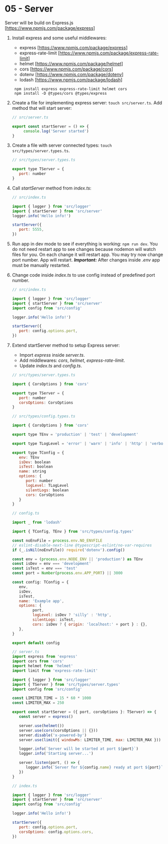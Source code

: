# 05 - Server

Server will be build on Express.js [https://www.npmjs.com/package/express]

1. Install express and some useful middlewares:
    - express [https://www.npmjs.com/package/express]
    - express-rate-limit [https://www.npmjs.com/package/express-rate-limit]
    - helmet [https://www.npmjs.com/package/helmet]
    - cors [https://www.npmjs.com/package/cors]
    - dotenv [https://www.npmjs.com/package/dotenv]
    - lodash [https://www.npmjs.com/package/lodash]

   ```shell
    npm install express express-rate-limit helmet cors
    npm install -D @types/cors @types/express
   ```

2. Create a file for implementing express server: `touch src/server.ts`. Add method that will start server:

   ```js
   // src/server.ts

   export const startServer = () => {
        console.log('Server started')
   }
   ```

3. Create a file with server connected types: `touch src/types/server.types.ts`.

   ```js
   // src/types/server.types.ts

   export type TServer = {
      port: number
   }
   ```

4. Call _startServer_ method from _index.ts_:
    ```js
    // src/index.ts
   
    import { logger } from 'src/logger'
    import { startServer } from 'src/server'
    logger.info('Hello info!')

    startServer({
       port: 5555,
    })
    ```

5. Run app in dev mode to see if everything is working: `npm run dev`. You do not need restart app to see
   changes because nodemon will watch files for you. On each change it will restart app. You may try now
   change port number. App will restart.
   ***Important:*** After changes inside _.env_ app must be manually restarted.


7. Change code inside _index.ts_ to use config instead of predefined port number.
   ```js src/index.ts
   // src/index.ts
   
   import { logger } from 'src/logger'
   import { startServer } from 'src/server'
   import config from 'src/config'

   logger.info('Hello info!')

   startServer({
      port: config.options.port,
   })
   ```

8. Extend startServer method to setup Express server:
   - Import _express_ inside _server.ts_.
   - Add middlewares: _cors_, _helmet_, _express-rate-limit_.
   - Update _index.ts_ and _config.ts_.

   ```js src/types/server.types.ts
   // src/types/server.types.ts
   
   import { CorsOptions } from 'cors'
   
   export type TServer = {
      port: number
      corsOptions: CorsOptions
   }
   ```

   ```js src/types/config.types.ts
   // src/types/config.types.ts
   
   import { CorsOptions } from 'cors'
   
   export type TEnv = 'production' | 'test' | 'development'
   
   export type TLogLevel = 'error' | 'warn' | 'info' | 'http' | 'verbose' | 'debug' | 'silly'
   
   export type TConfig = {
      env: TEnv
      isDev: boolean
      isTest: boolean
      name: string
      options: {
         port: number
         logLevel: TLogLevel
         silentLogs: boolean
         cors: CorsOptions
      }
   }
   ```
   
   ```js
   // config.ts

   import _ from 'lodash'

   import { TConfig, TEnv } from 'src/types/config.types'

   const noEnvFile = process.env.NO_ENVFILE
   // eslint-disable-next-line @typescript-eslint/no-var-requires
   if (_.isNil(noEnvFile)) require('dotenv').config()

   const env = (process.env.NODE_ENV || 'production') as TEnv
   const isDev = env === 'development'
   const isTest = env === 'test'
   const port = Number(process.env.APP_PORT) || 3000

   const config: TConfig = {
      env,
      isDev,
      isTest,
      name: 'Example app',
      options: {
            port,
            logLevel: isDev ? 'silly' : 'http',
            silentLogs: isTest,
            cors: isDev ? { origin: 'localhost:' + port } : {},
      },
   }

   export default config
   ```
   
   ```js server.ts
   // server.ts
   import express from 'express'
   import cors from 'cors'
   import helmet from 'helmet'
   import limit from 'express-rate-limit'

   import { logger } from 'src/logger'
   import { TServer } from 'src/types/server.types'
   import config from 'src/config'

   const LIMITER_TIME = 15 * 60 * 1000
   const LIMITER_MAX = 250

   export const startServer = ({ port, corsOptions }: TServer) => {
      const server = express()

      server.use(helmet())
      server.use(cors(corsOptions || {}))
      server.disable('x-powered-by')
      server.use(limit({ windowMs: LIMITER_TIME, max: LIMITER_MAX }))

      logger.info(`Server will be started at port ${port}`)
      logger.info('Starting server...')

      server.listen(port, () => {
         logger.info(`Server for ${config.name} ready at port ${port}`)
      })
   }
   ```
   
   ```js index.ts
   // index.ts
   
   import { logger } from 'src/logger'
   import { startServer } from 'src/server'
   import config from 'src/config'
   
   logger.info('Hello info!')
   
   startServer({
      port: config.options.port,
      corsOptions: config.options.cors,
   })
   ```
   
